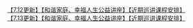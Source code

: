   
[【7.12更新】【和谐家庭、幸福人生公益讲座】【近期巡讲课程安排】](http://www.dianyue.me/archives/706/j9ej2kbbs8uf227x/)  
[【7.13更新】【和谐家庭、幸福人生公益讲座】【近期巡讲课程安排】](http://www.dianyue.me/archives/707/oyeof7c58vzr0924/)